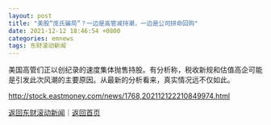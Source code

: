 ```yaml
---
layout: post
title: "美股“庞氏骗局”？一边是高管减持潮，一边是公司拼命回购"
date: 2021-12-12 18:46:54 +0800
categories: emnews
tags: 东财滚动新闻
---
```


美国高管们正以创纪录的速度集体抛售持股。有分析称，税收新规和估值高企可能是引发此次风潮的主要原因。从最新的分析看来，真实情况远不仅如此。

<http://stock.eastmoney.com/news/1768,202112122210849974.html>

[返回东财滚动新闻](//finews.withounder.com/emnews/)｜[返回首页](//finews.withounder.com/)